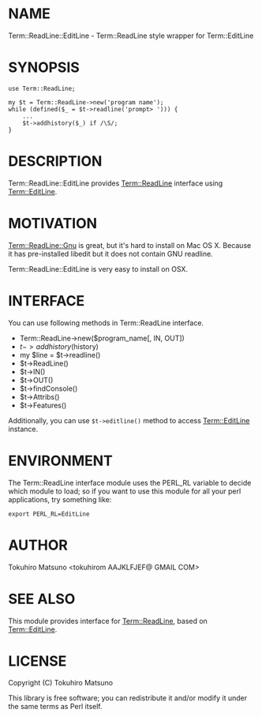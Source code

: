 # NAME

Term::ReadLine::EditLine - Term::ReadLine style wrapper for Term::EditLine

# SYNOPSIS

    use Term::ReadLine;

    my $t = Term::ReadLine->new('program name');
    while (defined($_ = $t->readline('prompt> '))) {
        ...
        $t->addhistory($_) if /\S/;
    }

# DESCRIPTION

Term::ReadLine::EditLine provides [Term::ReadLine](http://search.cpan.org/perldoc?Term::ReadLine) interface using [Term::EditLine](http://search.cpan.org/perldoc?Term::EditLine).

# MOTIVATION

[Term::ReadLine::Gnu](http://search.cpan.org/perldoc?Term::ReadLine::Gnu) is great, but it's hard to install on Mac OS X. Because it has pre-installed
libedit but it does not contain GNU readline.

Term::ReadLine::EditLine is very easy to install on OSX.

# INTERFACE

You can use following methods in Term::ReadLine interface.

- Term::ReadLine->new($program\_name\[, IN, OUT\])
- $t->addhistory($history)
- my $line = $t->readline()
- $t->ReadLine()
- $t->IN()
- $t->OUT()
- $t->findConsole()
- $t->Attribs()
- $t->Features()

Additionally, you can use `$t->editline()` method to access [Term::EditLine](http://search.cpan.org/perldoc?Term::EditLine) instance.

# ENVIRONMENT

The Term::ReadLine interface module uses the PERL\_RL variable to decide which module to load; so if you want to use this module for all your perl applications, try something like:

    export PERL_RL=EditLine

# AUTHOR

Tokuhiro Matsuno <tokuhirom AAJKLFJEF@ GMAIL COM>

# SEE ALSO

This module provides interface for [Term::ReadLine](http://search.cpan.org/perldoc?Term::ReadLine), based on [Term::EditLine](http://search.cpan.org/perldoc?Term::EditLine).

# LICENSE

Copyright (C) Tokuhiro Matsuno

This library is free software; you can redistribute it and/or modify
it under the same terms as Perl itself.
